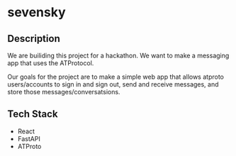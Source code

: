 # sevensky

## Description
We are builiding this project for a hackathon. We want to make a messaging app that uses the ATProtocol.


Our goals for the project are to make a simple web app that allows atproto users/accounts to sign in and sign out, send and receive messages, and store those messages/conversatsions.

## Tech Stack
- React
- FastAPI
- ATProto
